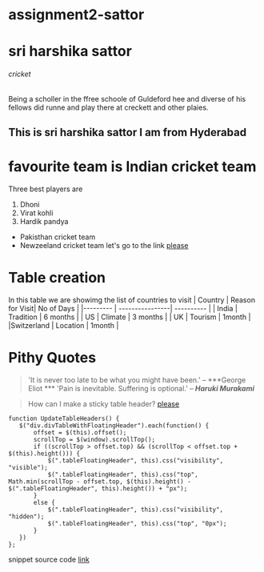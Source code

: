 # assignment2-sattor
# sri harshika sattor
###### cricket
 Being a scholler in the ffree schoole of Guldeford hee and diverse of his fellows did runne and play there at creckett and other plaies.

**This is sri harshika sattor**
**I am from Hyderabad**
---
# favourite team is Indian cricket team
Three best players are
   1. Dhoni
   2. Virat kohli
   3. Hardik pandya

   * Pakisthan cricket team
   * Newzeeland cricket team
   let's go to the link
   [please](https://github.com/sriharshika/assignment2-sattor/blob/main/AboutMe.md)

# Table creation
In this table we are showimg the list of countries to visit 
| Country    | Reason for Visit| No of Days  |
|---------   | ----------------| ----------  |
| India      | Tradition        | 6 months   |
| US         | Climate          | 3 months   |
| UK         | Tourism          | 1month     |
|Switzerland | Location         | 1month     |

# Pithy Quotes
>'It is never too late to be what you might have been.' – ***George Eliot ***
>'Pain is inevitable. Suffering is optional.' – ***Haruki Murakami***

>How can I make a sticky table header? [please](https://stackoverflow.com/questions/71782720/how-can-i-make-a-sticky-table-header)

```
function UpdateTableHeaders() {
   $("div.divTableWithFloatingHeader").each(function() {
       offset = $(this).offset();
       scrollTop = $(window).scrollTop();
       if ((scrollTop > offset.top) && (scrollTop < offset.top + $(this).height())) {
           $(".tableFloatingHeader", this).css("visibility", "visible");
           $(".tableFloatingHeader", this).css("top", Math.min(scrollTop - offset.top, $(this).height() - $(".tableFloatingHeader", this).height()) + "px");
       }
       else {
           $(".tableFloatingHeader", this).css("visibility", "hidden");
           $(".tableFloatingHeader", this).css("top", "0px");
       }
   })
};

```
snippet source code [link](https://css-tricks.com/snippets/jquery/persistant-headers-on-tables/)


